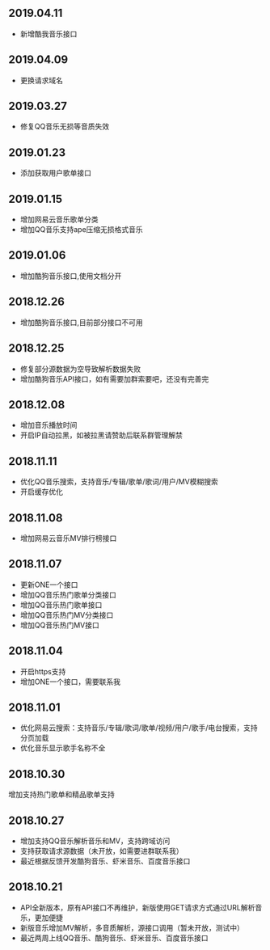 ## 2019.04.11

- 新增酷我音乐接口

## 2019.04.09

- 更换请求域名

## 2019.03.27

- 修复QQ音乐无损等音质失效

## 2019.01.23

- 添加获取用户歌单接口

## 2019.01.15

- 增加网易云音乐歌单分类 
- 增加QQ音乐支持ape压缩无损格式音乐

## 2019.01.06

- 增加酷狗音乐接口,使用文档分开

## 2018.12.26

- 增加酷狗音乐接口,目前部分接口不可用

## 2018.12.25

 - 修复部分源数据为空导致解析数据失败 
 - 增加酷狗音乐API接口，如有需要加群索要吧，还没有完善完

## 2018.12.08

- 增加音乐播放时间
- 开启IP自动拉黑，如被拉黑请赞助后联系群管理解禁

## 2018.11.11

- 优化QQ音乐搜索，支持音乐/专辑/歌单/歌词/用户/MV模糊搜索
- 开启缓存优化

## 2018.11.08

- 增加网易云音乐MV排行榜接口

## 2018.11.07

- 更新ONE一个接口
- 增加QQ音乐热门歌单分类接口 
- 增加QQ音乐热门歌单接口 
- 增加QQ音乐热门MV分类接口 
- 增加QQ音乐热门MV接口

## 2018.11.04

- 开启https支持 
- 增加ONE一个接口，需要联系我

## 2018.11.01

- 优化网易云搜索：支持音乐/专辑/歌词/歌单/视频/用户/歌手/电台搜索，支持分页加载 
- 优化音乐显示歌手名称不全

## 2018.10.30

 增加支持热门歌单和精品歌单支持

## 2018.10.27
- 增加支持QQ音乐解析音乐和MV，支持跨域访问 
- 支持获取请求源数据（未开放，如需要进群联系我）
- 最近根据反馈开发酷狗音乐、虾米音乐、百度音乐接口

## 2018.10.21

- API全新版本，原有API接口不再维护，新版使用GET请求方式通过URL解析音乐，更加便捷
- 新版音乐增加MV解析，多音质解析，源接口调用（暂未开放，测试中） 
- 最近两周上线QQ音乐、酷狗音乐、虾米音乐、百度音乐接口